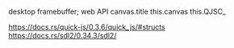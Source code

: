 desktop framebuffer; web API
canvas.title
this.canvas
this.QJSC_

https://docs.rs/quick-js/0.3.6/quick_js/#structs
https://docs.rs/sdl2/0.34.3/sdl2/
